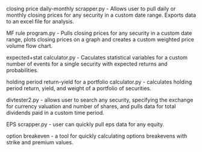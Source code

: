 closing price daily-monthly scrapper.py - Allows user to pull daily or monthly closing prices for any security in a custom date range. Exports data to an excel file for analysis.

MF rule program.py - Pulls closing prices for any security in a custom date range, plots closing prices on a graph and creates a custom weighted price volume flow chart.

expected+stat calculator.py - Caculates statistical variables for a custom number of events for a single security with expected returns and probabilities.

holding period return-yield for a portfolio calculator.py - calculates holding period return, yield, and weight of a portfolio of securities.

divtester2.py - allows user to search any security, specifying the exchange for currency valuation and number of shares, and pulls data for total dividends paid in a custom time period.

EPS scrapper.py - user can quickly pull eps data for any equity.

option breakeven - a tool for quickly calculating options breakevens with strike and premium values.
